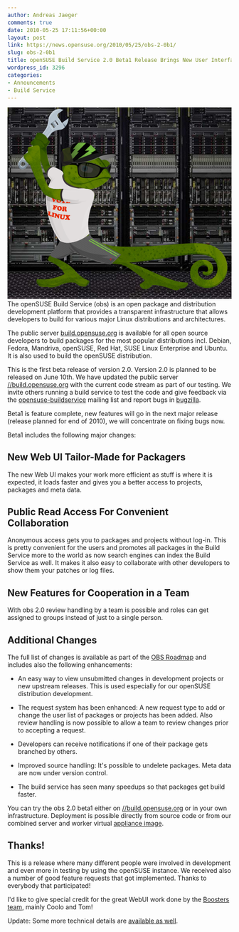 ```yaml
---
author: Andreas Jaeger
comments: true
date: 2010-05-25 17:11:56+00:00
layout: post
link: https://news.opensuse.org/2010/05/25/obs-2-0b1/
slug: obs-2-0b1
title: openSUSE Build Service 2.0 Beta1 Release Brings New User Interface
wordpress_id: 3296
categories:
- Announcements
- Build Service
---
```


[![](/wp-content/uploads/2010/05/UTSmOKcQdU_bodybg.png)](/wp-content/uploads/2010/05/UTSmOKcQdU_bodybg.png)The openSUSE Build Service (obs) is an open package and distribution development platform that provides a transparent infrastructure that allows developers to build for various major Linux distributions and architectures.

The public server [build.opensuse.org](//build.opensuse.org) is available for all open source developers to build packages for the most popular distributions incl. Debian, Fedora, Mandriva, openSUSE, Red Hat, SUSE Linux Enterprise and Ubuntu.  It is also used to build the openSUSE distribution.

This is the first beta release of version 2.0. Version 2.0 is planned to be released on June 10th.  We have updated the public server [//build.opensuse.org](//build.opensuse.org/) with the current code stream as part of our testing.  We invite others running a build service to test the code and give feedback via the [opensuse-buildservice](//lists.opensuse.org) mailing list and report bugs in [bugzilla](https://bugzilla.novell.com/enter_bug.cgi?alias=&assigned_to=bnc-team-screening%40forge.provo.novell.com&blocked=&bug_file_loc=http%3A%2F%2F&bug_severity=--Please%20Select--&bug_status=NEW&cf_biz_priority=&cf_blocker=---&cf_foundby=---&cf_nts_priority=&cf_partnerid=&cloned_bug_id=&comment=&component=BuildService&contenttypeentry=&contenttypemethod=autodetect&contenttypeselection=text%2Fplain&data=&deadline=&dependson=&description=&estimated_time=0.0&flag_type-2=X&flag_type-3=X&form_name=enter_bug&keywords=&maketemplate=Remember%20values%20as%20bookmarkable%20template&op_sys=Other&priority=P5%20-%20None&product=openSUSE.org&qa_contact=adrian%40novell.com&rep_platform=Other&short_desc=&version=unspecified).

Beta1 is feature complete, new features will go in the next major release (release planned for end of 2010), we will concentrate on fixing bugs now.<!-- more -->

Beta1 includes the following major changes:


## New Web UI Tailor-Made for Packagers


The new Web UI makes your work more efficient as stuff is where it is expected, it loads faster and gives you a better access to projects, packages and meta data.


## Public Read Access For Convenient Collaboration


Anonymous access gets you to packages and projects without log-in. This is pretty convenient for the users and promotes all packages in the Build Service more to the world as now search engines can index the Build Service as well. It makes it also easy to collaborate with other developers to show them your patches or log files.


## New Features for Cooperation in a Team


With obs 2.0 review handling by a team is possible and roles can get assigned to groups instead of just to a single person.


## Additional Changes


The full list of changes is available as part of the [OBS Roadmap](//www.suse.de/~adrian/OBS-Roadmap/) and includes also the following enhancements:



	
  * An easy way to view unsubmitted changes in development projects or new upstream releases.  This is used especially for our openSUSE distribution development.

	
  * The request system has been enhanced: A new request type to add or change the user list of packages or projects has been added. Also review handling is now possible to allow a team to review changes prior to accepting a request.

	
  * Developers can receive notifications if one of their package gets branched by others.

	
  * Improved source handling: It's possible to undelete packages.  Meta data are now under version control.

	
  * The build service has seen many speedups so that packages get build faster.


You can try the obs 2.0 beta1 either on [//build.opensuse.org](//build.opensuse.org) or in your own infrastructure.  Deployment is possible directly from source code or from our combined server and worker virtual [appliance image](//en.opensuse.org/Build_Service/OBS-Appliance).


## Thanks!


This is a release where many different people were involved in development and even more in testing by using the openSUSE instance. We received also a number of good feature requests that got implemented.  Thanks to everybody that participated!

I'd like to give special credit for the great WebUI work done by the [Boosters team](//en.opensuse.org/Boosters_Team), mainly Coolo and Tom!

Update: Some more technical details are [available as well](//lists.opensuse.org/opensuse-buildservice/2010-05/msg00264.html).
